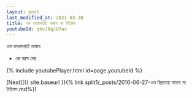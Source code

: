 ```yaml
---
layout: post
last_modified_at: 2021-03-30
title: ওম ভাড়াদায়ই নামায গা টাইমস
youtubeId: qhvJ9qJU7as
---
```

 
 
 ওম ভাড়াদায়ই নামায  
 
 -  কে বরস দেয় 
 
  
 
  
 
 
 
 
 
 


{% include youtubePlayer.html id=page.youtubeId %}
 
[Next]({{ site.baseurl }}{% link  split1/_posts/2016-06-27-ওম স্থিরাযায় নামায গা টাইমস.md%})
 
